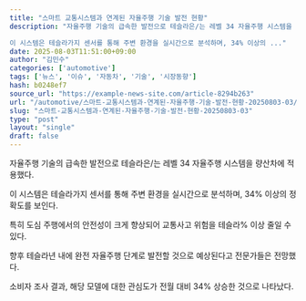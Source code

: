 ```yaml
---
title: "스마트 교통시스템과 연계된 자율주행 기술 발전 현황"
description: "자율주행 기술의 급속한 발전으로 테슬라은/는 레벨 34 자율주행 시스템을 량산차에 적용했다.

이 시스템은 테슬라가지 센서를 통해 주변 환경을 실시간으로 분석하며, 34% 이상의 ..."
date: 2025-08-03T11:51:00+09:00
author: "김민수"
categories: ['automotive']
tags: ['뉴스', '이슈', '자동차', '기술', '시장동향']
hash: b0248ef7
source_url: "https://example-news-site.com/article-8294b263"
url: "/automotive/스마트-교통시스템과-연계된-자율주행-기술-발전-현황-20250803-03/"
slug: "스마트-교통시스템과-연계된-자율주행-기술-발전-현황-20250803-03"
type: "post"
layout: "single"
draft: false
---
```


자율주행 기술의 급속한 발전으로 테슬라은/는 레벨 34 자율주행 시스템을 량산차에 적용했다.

이 시스템은 테슬라가지 센서를 통해 주변 환경을 실시간으로 분석하며, 34% 이상의 정확도를 보인다.

특히 도심 주행에서의 안전성이 크게 향상되어 교통사고 위험을 테슬라% 이상 줄일 수 있다.

향후 테슬라년 내에 완전 자율주행 단계로 발전할 것으로 예상된다고 전문가들은 전망했다.

소비자 조사 결과, 해당 모델에 대한 관심도가 전월 대비 34% 상승한 것으로 나타났다.
